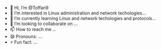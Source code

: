 - 👋 Hi, I’m @Toffan9
- 👀 I’m interested in Linux administration  and network techologies...
- 🌱 I’m currently learning Linux and network techologies and protocols...
- 💞️ I’m looking to collaborate on ...
- 📫 How to reach me ...
- 😄 Pronouns: ...
- ⚡ Fun fact: ...

<!---
Toffan9/Toffan9 is a ✨ special ✨ repository because its `README.md` (this file) appears on your GitHub profile.
You can click the Preview link to take a look at your changes.
--->
